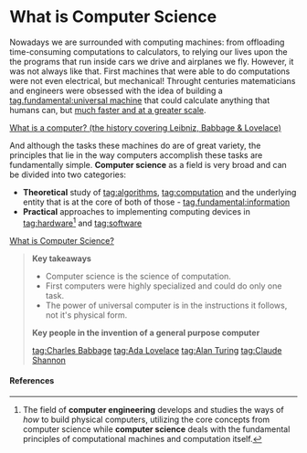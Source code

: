 # What is Computer Science

Nowadays we are surrounded with computing machines: from offloading
time-consuming computations to calculators, to relying our lives upon the the
programs that run inside cars we drive and airplanes we fly. However, it was not
always like that. First machines that were able to do computations were not even
electrical, but mechanical! Throught centuries matematicians and engineers were
obsessed with the idea of building a [tag.fundamental:universal
machine](https://en.wikipedia.org/wiki/Universal_Turing_machine) that could
calculate anything that humans can, but [much faster and at a greater
scale](https://en.wikipedia.org/wiki/Supercomputer).

[What is a computer? (the history covering Leibniz, Babbage & Lovelace)](youtube://0OyhASRR0To)

And although the tasks these machines do are of great variety, the principles
that lie in the way computers accomplish these tasks are fundamentally simple.
**Computer science** as a field is very broad and can be divided into two
categories:
- **Theoretical** study of
  [tag:algorithms](https://en.wikipedia.org/wiki/Algorithm),
  [tag:computation](https://en.wikipedia.org/wiki/Theory_of_computation) and the
  underlying entity that is at the core of both of those -
  [tag.fundamental:information](https://en.wikipedia.org/wiki/Information_theory)
- **Practical** approaches to implementing computing devices in
  [tag:hardware](https://en.wikipedia.org/wiki/Computer_architecture)[^1] and
  [tag:software](https://en.wikipedia.org/wiki/Computer_programming)

[What is Computer Science?](youtube://fjMU-km-Cso)

> **Key takeaways**
>
> - Computer science is the science of computation.
> - First computers were highly specialized and could do only one task.
> - The power of universal computer is in the instructions it follows, not it's
>   physical form.
>
> **Key people in the invention of a general purpose computer**
>
> [tag:Charles Babbage](https://en.wikipedia.org/wiki/Charles_Babbage)
> [tag:Ada Lovelace](https://en.wikipedia.org/wiki/Ada_Lovelace)
> [tag:Alan Turing](https://en.wikipedia.org/wiki/Alan_Turing)
> [tag:Claude Shannon](https://en.wikipedia.org/wiki/Claude_Shannon)

[^1]:
    The field of **computer engineering** develops and studies the ways of _how_
    to build physical computers, utilizing the core concepts from computer
    science while **computer science** deals with the fundamental principles
    of computational machines and computation itself.

#### References

[^Video 1]: Art of the Problem. _What is a computer?_
[tag.image/youtube:Open Playlist](https://www.youtube.com/playlist?list=PLbg3ZX2pWlgI_ej6ZhGd45-cPoWLZD9pT)

[^Video 2]: Art of the Problem. _What is Computer Science?_
[tag.image/youtube:Open Playlist](https://www.youtube.com/playlist?list=PLbg3ZX2pWlgI_ej6ZhGd45-cPoWLZD9pT)

